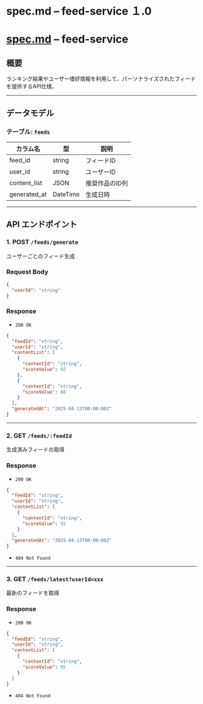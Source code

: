 # spec.md – feed-service １.0

# [spec.md](http://spec.md/) – feed-service

## 概要

ランキング結果やユーザー嗜好情報を利用して、パーソナライズされたフィードを提供するAPI仕様。

---

## データモデル

### テーブル: `feeds`

| カラム名 | 型 | 説明 |
| --- | --- | --- |
| feed_id | string | フィードID |
| user_id | string | ユーザーID |
| content_list | JSON | 推奨作品のID列 |
| generated_at | DateTime | 生成日時 |

---

## API エンドポイント

### 1. POST `/feeds/generate`

ユーザーごとのフィード生成

### Request Body

```json
{
  "userId": "string"
}

```

### Response

- `200 OK`

```json
{
  "feedId": "string",
  "userId": "string",
  "contentList": [
    {
      "contentId": "string",
      "scoreValue": 92
    },
    {
      "contentId": "string",
      "scoreValue": 88
    }
  ],
  "generatedAt": "2025-04-13T00:00:00Z"
}

```

---

### 2. GET `/feeds/:feedId`

生成済みフィードの取得

### Response

- `200 OK`

```json
{
  "feedId": "string",
  "userId": "string",
  "contentList": [
    {
      "contentId": "string",
      "scoreValue": 92
    }
  ],
  "generatedAt": "2025-04-13T00:00:00Z"
}

```

- `404 Not Found`

---

### 3. GET `/feeds/latest?userId=xxx`

最新のフィードを取得

### Response

- `200 OK`

```json
{
  "feedId": "string",
  "userId": "string",
  "contentList": [
    {
      "contentId": "string",
      "scoreValue": 95
    }
  ]
}

```

- `404 Not Found`
